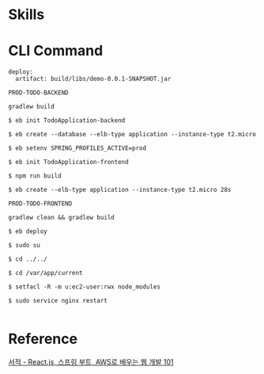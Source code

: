 # Skills

# CLI Command 
```
deploy:
  artifact: build/libs/demo-0.0.1-SNAPSHOT.jar

PROD-TODO-BACKEND

gradlew build

$ eb init TodoApplication-backend

$ eb create --database --elb-type application --instance-type t2.micro

$ eb setenv SPRING_PROFILES_ACTIVE=prod

$ eb init TodoApplication-frontend

$ npm run build

$ eb create --elb-type application --instance-type t2.micro 28s

PROD-TODO-FRONTEND

gradlew clean && gradlew build

$ eb deploy

```

```
$ sudo su

$ cd ../../

$ cd /var/app/current

$ setfacl -R -m u:ec2-user:rwx node_modules

$ sudo service nginx restart


```

# Reference
[서적 - React.js, 스프링 부트, AWS로 배우는 웹 개발 101](http://www.kyobobook.co.kr/product/detailViewKor.laf?mallGb=KOR&ejkGb=KOR&barcode=9791161755656&orderClick=SPY)

